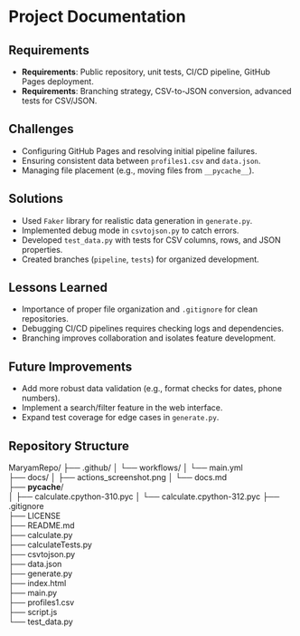 # Project Documentation

## Requirements
- **Requirements**: Public repository, unit tests, CI/CD pipeline, GitHub Pages deployment.
- **Requirements**: Branching strategy, CSV-to-JSON conversion, advanced tests for CSV/JSON.

## Challenges
- Configuring GitHub Pages and resolving initial pipeline failures.
- Ensuring consistent data between `profiles1.csv` and `data.json`.
- Managing file placement (e.g., moving files from `__pycache__`).

## Solutions
- Used `Faker` library for realistic data generation in `generate.py`.
- Implemented debug mode in `csvtojson.py` to catch errors.
- Developed `test_data.py` with tests for CSV columns, rows, and JSON properties.
- Created branches (`pipeline`, `tests`) for organized development.

## Lessons Learned
- Importance of proper file organization and `.gitignore` for clean repositories.
- Debugging CI/CD pipelines requires checking logs and dependencies.
- Branching improves collaboration and isolates feature development.

## Future Improvements
- Add more robust data validation (e.g., format checks for dates, phone numbers).
- Implement a search/filter feature in the web interface.
- Expand test coverage for edge cases in `generate.py`.

## Repository Structure

MaryamRepo/
├── .github/
│   └── workflows/
│       └── main.yml          
├── docs/
│   ├── actions_screenshot.png 
│   └── docs.md               
├── __pycache__/             
│   ├── calculate.cpython-310.pyc
│   └── calculate.cpython-312.pyc
├── .gitignore                
├── LICENSE                   
├── README.md                 
├── calculate.py              
├── calculateTests.py        
├── csvtojson.py              
├── data.json                 
├── generate.py               
├── index.html                
├── main.py                   
├── profiles1.csv             
├── script.js                 
└── test_data.py              